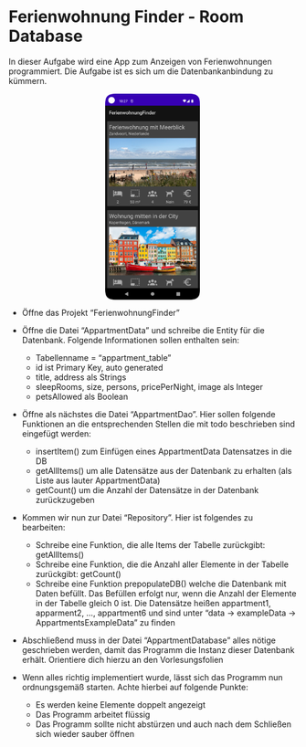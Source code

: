# Ferienwohnung Finder - Room Database

In dieser Aufgabe wird eine App zum Anzeigen von Ferienwohnungen programmiert. Die Aufgabe ist es sich um die Datenbankanbindung zu kümmern.


<img src=app/src/main/res/drawable/img.png width="33%" height="33%" style="display:block; margin:auto;"></img>

- Öffne das Projekt “FerienwohnungFinder” 
- Öffne die Datei “AppartmentData” und schreibe die Entity für die Datenbank. Folgende Informationen sollen enthalten sein:
    - Tabellenname = “appartment_table”
    - id ist Primary Key, auto generated
    - title, address als Strings
    - sleepRooms, size, persons, pricePerNight, image als Integer
    - petsAllowed als Boolean


- Öffne als nächstes die Datei “AppartmentDao”. Hier sollen folgende Funktionen an die entsprechenden Stellen die mit todo beschrieben sind eingefügt werden:
    - insertItem() zum Einfügen eines AppartmentData Datensatzes in die DB 
    - getAllItems() um alle Datensätze aus der Datenbank zu erhalten (als Liste aus lauter AppartmentData)
    - getCount() um die Anzahl der Datensätze in der Datenbank zurückzugeben


- Kommen wir nun zur Datei “Repository”. Hier ist folgendes zu bearbeiten:
    - Schreibe eine Funktion, die alle Items der Tabelle zurückgibt: getAllItems()
    - Schreibe eine Funktion, die die Anzahl aller Elemente in der Tabelle zurückgibt: getCount()
    - Schreibe eine Funktion prepopulateDB() welche die Datenbank mit Daten befüllt. Das Befüllen erfolgt nur, wenn die Anzahl der Elemente in der Tabelle gleich 0 ist. Die Datensätze heißen appartment1, apparment2, …, appartment6 und sind unter “data -> exampleData -> AppartmentsExampleData” zu finden


- Abschließend muss in der Datei “AppartmentDatabase” alles nötige geschrieben werden, damit das Programm die Instanz dieser Datenbank erhält. Orientiere dich hierzu an den Vorlesungsfolien
 

- Wenn alles richtig implementiert wurde, lässt sich das Programm nun ordnungsgemäß starten. Achte hierbei auf folgende Punkte:
    - Es werden keine Elemente doppelt angezeigt
    - Das Programm arbeitet flüssig
    - Das Programm sollte nicht abstürzen und auch nach dem Schließen sich wieder sauber öffnen
